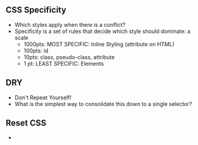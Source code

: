 ## CSS Specificity
- Which styles apply when there is a conflict?
- Specificity is a set of rules that decide which style should dominate: a scale
    + 1000pts: MOST SPECIFIC: Inline Styling (attribute on HTML)
    + 100pts: id
    + 10pts: class, pseudo-class, attribute
    + 1 pt: LEAST SPECIFIC: Elements

## DRY
- Don't Repeat Yourself!
- What is the simplest way to consolidate this down to a single selector?

## Reset CSS
- 
